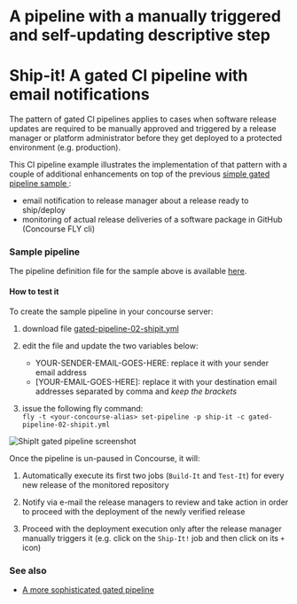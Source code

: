 # A pipeline with a manually triggered and self-updating descriptive step

# Ship-it! A gated CI pipeline with email notifications

The pattern of gated CI pipelines applies to cases when software release updates are required to be manually approved and triggered by a release manager or platform administrator before they get deployed to a protected environment (e.g. production).

This CI pipeline example illustrates the implementation of that pattern with a couple of additional enhancements on top of the previous [simple gated pipeline sample ](../01-simple):
  - email notification to release manager about a release ready to ship/deploy
  - monitoring of actual release deliveries of a software package in GitHub (Concourse FLY cli)

### Sample pipeline
The pipeline definition file for the sample above is available [here](gated-pipeline-02-shipit.yml).

#### How to test it
To create the sample pipeline in your concourse server:

1. download file [gated-pipeline-02-shipit.yml](gated-pipeline-02-shipit.yml)

1. edit the file and update the two variables below:  
   - YOUR-SENDER-EMAIL-GOES-HERE: replace it with your sender email address  
   - [YOUR-EMAIL-GOES-HERE]: replace it with your destination email addresses separated by comma and *keep the brackets*

1. issue the following fly command:   
`fly -t <your-concourse-alias> set-pipeline -p ship-it -c gated-pipeline-02-shipit.yml`


![ShipIt gated pipeline screenshot](https://raw.githubusercontent.com/lsilvapvt/misc-support-files/master/docs/images/shipit-gated-pipeline.png)


Once the pipeline is un-paused in Concourse, it will:

1. Automatically execute its first two jobs (`Build-It` and `Test-It`) for every new release of the monitored repository

1. Notify via e-mail the release managers to review and take action in order to proceed with the deployment of the newly verified release

1. Proceed with the deployment execution only after the release manager manually triggers it (e.g. click on the `Ship-It!` job and then click on its `+` icon)


### See also

- [A more sophisticated gated pipeline](../03-shipit-enhanced)  
